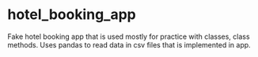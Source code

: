 # hotel_booking_app
Fake hotel booking app that is used mostly for practice with classes, class methods. Uses pandas to read data in csv files that is implemented in app.
